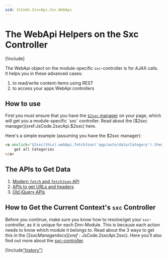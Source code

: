 ```yaml
---
uid: JsCode.2sxcApi.Sxc.WebApi
---
```


# The WebApi Helpers on the Sxc Controller

[!include[](~/basics/stack/_shared-float-summary.md)]
<style>.context-box-summary .interact-2sxc { visibility: visible; } </style>

The WebApi object on the module-specific `sxc`-controller is for AJAX calls. It helps you in these advanced cases:  

1. to read/write content-items using REST
1. to access your apps WebApi controllers

## How to use

First you must ensure that you have the [`$2sxc` manager](xref:JsCode.2sxcApi.$2sxc) on your page, which will get you a module-specific `sxc` controller. Read about the [$2sxc manager](xref:JsCode.2sxcApi.$2sxc) here. 

Here's a simple example (assuming you have the $2sxc manager):

```HTML
<a onclick="$2sxc(this).webApi.fetchJson('app/auto/data/Category').then(handleResult);">
    get all Categories 
</a>
```

## The APIs to Get Data

1. [Modern `fetch` and `fetchJson` API](xref:JsCode.2sxcApi.Sxc.WebApi.Fetch)
1. [APIs to get URLs and headers](xref:JsCode.2sxcApi.Sxc.WebApi.BareMetal)
1. [Old jQuery APIs](xref:JsCode.2sxcApi.Sxc.WebApi.jQuery)


## How to Get the Current Context's `sxc` Controller
Before you continue, make sure you know how to resolve/get your `sxc`-controller, as it is unique for each Dnn-Module. This is because each action needs to know which module it belongs to. Read about the 3 ways to get this in the [$2sxc Manager docs](xref:JsCode.2sxcApi.$2sxc). Here you'll also find out more about the [sxc-controller](xref:JsCode.2sxcApi.Sxc.Index).




[!include["history"](_webapi-history.md)]

